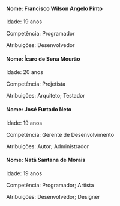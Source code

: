 #### Nome: Francisco Wilson Angelo Pinto
Idade: 19 anos<p>
Competência: Programador<p>
Atribuições: Desenvolvedor

#### Nome: Ícaro de Sena Mourão
Idade: 20 anos<p>
Competência: Projetista<p>
Atribuições: Arquiteto; Testador

#### Nome: José Furtado Neto
Idade: 19 anos<p>
Competência: Gerente de Desenvolvimento<p>
Atribuições: Autor; Administrador


#### Nome: Natã Santana de Morais
Idade: 19 anos<p>
Competência: Programador; Artista<p>
Atribuições: Desenvolvedor; Designer
